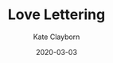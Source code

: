 ---
title: "Love Lettering"
book: love-lettering
author: Kate Clayborn
kindle: false
date: 2020-03-03
pub: 2019
tags: posts
genres: contemporary romance
review: Excellent character development and tender, slow-burn romance, as well as an ode to fonts and calligraphy.
goodreads: https://www.goodreads.com/book/show/44792512-love-lettering
bookshop: https://bookshop.org/books/love-lettering-a-witty-and-heartfelt-love-story/9781496725172
---